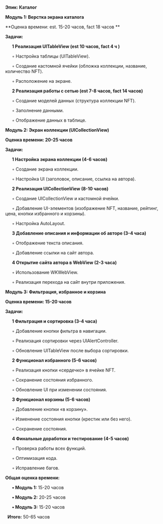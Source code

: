 **Эпик: Каталог**

**Модуль 1: Верстка экрана каталога**

**Оценка времени: est. 15-20 часов, fact 18 часов **

**Задачи:**

`	`**1	Реализация UITableView (est 10 часов, fact 4 ч )**

`	`◦	Настройка таблицы (UITableView).

`	`◦	Создание кастомной ячейки (обложка коллекции, название, количество NFT).

`	`◦	Расположение на экране.

`	`**2	Реализация работы с сетью (est 7-8 часов, fact 14 часов)**

`	`◦	Создание моделей данных (структура коллекции NFT).

`	`◦	Заполнение данными.

`	`◦	Отображение данных в таблице.

**Модуль 2: Экран коллекции (UICollectionView)**

**Оценка времени: 20-25 часов**

**Задачи:**

`	`**1	Настройка экрана коллекции (4-6 часов)**

`	`◦	Создание экрана коллекции.

`	`◦	Настройка UI (заголовок, описание, ссылка на автора).

`	`**2	Реализация UICollectionView (8-10 часов)**

`	`◦	Создание UICollectionView и кастомной ячейки.

`	`◦	Добавление UI-элементов (изображение NFT, название, рейтинг, цена, кнопки избранного и корзины).

`	`◦	Настройка AutoLayout.

`	`**3	Добавление описания и информации об авторе (3-4 часа)**

`	`◦	Отображение текста описания.

`	`◦	Добавление ссылки на сайт автора.

`	`**4	Открытие сайта автора в WebView (2-3 часа)**

`	`◦	Использование WKWebView.

`	`◦	Реализация перехода на сайт внутри приложения.

**Модуль 3: Фильтрация, избранное и корзина**

**Оценка времени: 15-20 часов**

**Задачи:**

`	`**1	Фильтрация и сортировка (3-4 часа)**

`	`◦	Добавление кнопки фильтра в навигации.

`	`◦	Реализация сортировки через UIAlertController.

`	`◦	Обновление UITableView после выбора сортировки.

`	`**2	Функционал избранного (5-6 часов)**

`	`◦	Реализация кнопки «сердечко» в ячейке NFT.

`	`◦	Сохранение состояния избранного.

`	`◦	Обновление UI при изменении состояния.

`	`**3	Функционал корзины (5-6 часов)**

`	`◦	Добавление кнопки «в корзину».

`	`◦	Изменение состояния кнопки (крестик или без него).

`	`◦	Сохранение состояния.

`	`**4	Финальные доработки и тестирование (4-5 часов)**

`	`◦	Проверка работы всех функций.

`	`◦	Оптимизация кода.

`	`◦	Исправление багов.

**Общая оценка времени:**

`	`**•	Модуль 1:** 15-20 часов

`	`**•	Модуль 2:** 20-25 часов

`	`**•	Модуль 3:** 15-20 часов

` `**Итого:** 50-65 часов



